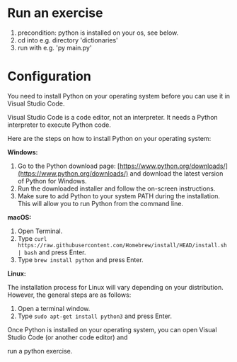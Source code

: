 # Run an exercise

1. precondition: python is installed on your os, see below.
2. cd into e.g. directory 'dictionaries'
3. run with e.g. 'py main.py'



# Configuration

You need to install Python on your operating system before you can use it in Visual Studio Code.  

Visual Studio Code is a code editor, not an interpreter. It needs a Python interpreter to execute Python code.

Here are the steps on how to install Python on your operating system:  


**Windows:**

1. Go to the Python download page: [https://www.python.org/downloads/](https://www.python.org/downloads/) and download the latest version of Python for Windows.
2. Run the downloaded installer and follow the on-screen instructions.
3. Make sure to add Python to your system PATH during the installation. This will allow you to run Python from the command line.


**macOS:**

1. Open Terminal.
2. Type `curl https://raw.githubusercontent.com/Homebrew/install/HEAD/install.sh | bash` and press Enter.
3. Type `brew install python` and press Enter.  


**Linux:**

The installation process for Linux will vary depending on your distribution. However, the general steps are as follows:

1. Open a terminal window.
2. Type `sudo apt-get install python3` and press Enter.  


Once Python is installed on your operating system, you can open Visual Studio Code (or another code editor) and  

run a python exercise.
